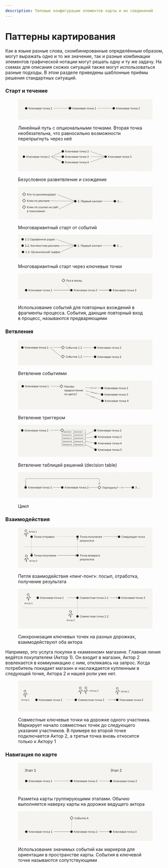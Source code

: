 ```yaml
---
description: Типовые конфигурации элементов карты и их соединений
---
```


# Паттерны картирования

Как в языке разные слова, скомбинированные определённым образом, могут выражать одно и то же значение, так и разные комбинации элементов графической нотации могут решать одну и ту же задачу. На схемах для описания схожих ситуаций также могут использоваться разные подходы. В этом разделе приведены шаблонные приёмы решения стандартных ситуаций.



### Cтарт и течение

<div align="left"><figure><img src="../.gitbook/assets/image (1) (1) (1) (1) (1).png" alt=""><figcaption><p>Линейный путь с опциональными точками. Вторая точка необязательна, что равносильно возможности перепрыгнуть через неё</p></figcaption></figure></div>

<div align="left"><figure><img src="../.gitbook/assets/image (1) (1) (1) (1) (1) (1).png" alt=""><figcaption><p>Безусловное разветвление и схождение</p></figcaption></figure></div>

<div align="left"><figure><img src="../.gitbook/assets/image (3) (1) (1).png" alt=""><figcaption><p>Многовариантный старт от событий</p></figcaption></figure></div>

<div align="left"><figure><img src="../.gitbook/assets/image (4) (1).png" alt=""><figcaption><p>Многовариантный старт через ключевые точки</p></figcaption></figure></div>

<div align="left"><figure><img src="../.gitbook/assets/image (5) (1).png" alt=""><figcaption><p>Использование событий для повторных вхождений в фрагменты процесса. События, дающие повторный вход в процесс, называются предваряющими</p></figcaption></figure></div>



### Ветвления

<div align="left"><figure><img src="../.gitbook/assets/image (6) (1).png" alt=""><figcaption><p>Ветвление событиями</p></figcaption></figure></div>

<div align="left"><figure><img src="../.gitbook/assets/image (7) (1).png" alt=""><figcaption><p>Ветвление триггером</p></figcaption></figure></div>

<div align="left"><figure><img src="../.gitbook/assets/image (8).png" alt=""><figcaption><p>Ветвление таблицей решений (decision table)</p></figcaption></figure></div>

<div align="left"><figure><img src="../.gitbook/assets/image (9).png" alt=""><figcaption><p>Цикл</p></figcaption></figure></div>



### Взаимодействия

<div align="left"><figure><img src="../.gitbook/assets/image (10).png" alt=""><figcaption><p>Петля взаимодействия «пинг-понг»: посыл, отработка, получение результата</p></figcaption></figure></div>

<div align="left"><figure><img src="../.gitbook/assets/image (11).png" alt=""><figcaption><p>Синхронизация ключевых точек на разных дорожках, взаимодействуют оба актора</p></figcaption></figure></div>

Например, это услуга покупки в «каменном» магазине. Главная линия ведётся покупателем (Актор 1). Он входит в магазин, Актор 2 вовлекается в коммуникацию с ним, откликаясь на запрос. Когда потребитель покидает магазин и наслаждается купленным в следующей точке, Актора 2 и нашей роли уже нет.



<div align="left"><figure><img src="../.gitbook/assets/image (12).png" alt=""><figcaption><p>Совместные ключевые точки на дорожке одного участника. Маркирует начало совместных точек до следующего указания участников. В примере во второй точке подключается Актор 2, а третья точка вновь относится только к Актору 1</p></figcaption></figure></div>



### Навигация по карте

<div align="left"><figure><img src="../.gitbook/assets/image (13).png" alt=""><figcaption><p>Разметка карты группирующими этапами. Обычно выполняется наверху карты на дорожке ведущего актора</p></figcaption></figure></div>

<div align="left"><figure><img src="../.gitbook/assets/image (14).png" alt=""><figcaption><p>Использование значимых событий как маркеров для ориентации в пространстве карты. События в ключевой точке называются сопутствующими</p></figcaption></figure></div>
